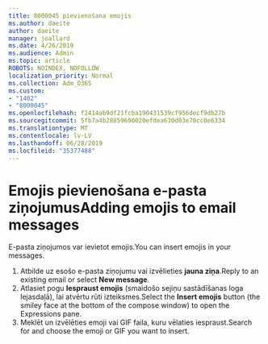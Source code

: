```yaml
---
title: 8000045 pievienošana emojis
ms.author: daeite
author: daeite
manager: joallard
ms.date: 4/26/2019
ms.audience: Admin
ms.topic: article
ROBOTS: NOINDEX, NOFOLLOW
localization_priority: Normal
ms.collection: Adm_O365
ms.custom:
- "1402"
- "8000045"
ms.openlocfilehash: f2414ab9df21fcba190431539cf956decf9db27b
ms.sourcegitcommit: 5fb7a4b28859690020efdea630d03e70cc0e6334
ms.translationtype: MT
ms.contentlocale: lv-LV
ms.lasthandoff: 06/28/2019
ms.locfileid: "35377488"
---
```

# <a name="adding-emojis-to-email-messages"></a><span data-ttu-id="f0f56-102">Emojis pievienošana e-pasta ziņojumus</span><span class="sxs-lookup"><span data-stu-id="f0f56-102">Adding emojis to email messages</span></span>

<span data-ttu-id="f0f56-103">E-pasta ziņojumos var ievietot emojis.</span><span class="sxs-lookup"><span data-stu-id="f0f56-103">You can insert emojis in your messages.</span></span>

1. <span data-ttu-id="f0f56-104">Atbilde uz esošo e-pasta ziņojumu vai izvēlieties **jauna ziņa**.</span><span class="sxs-lookup"><span data-stu-id="f0f56-104">Reply to an existing email or select **New message**.</span></span>
1. <span data-ttu-id="f0f56-105">Atlasiet pogu **Iespraust emojis** (smaidošo sejiņu sastādīšanas loga lejasdaļā), lai atvērtu rūti izteiksmes.</span><span class="sxs-lookup"><span data-stu-id="f0f56-105">Select the **Insert emojis** button (the smiley face at the bottom of the compose window) to open the Expressions pane.</span></span>
1. <span data-ttu-id="f0f56-106">Meklēt un izvēlēties emoji vai GIF faila, kuru vēlaties iespraust.</span><span class="sxs-lookup"><span data-stu-id="f0f56-106">Search for and choose the emoji or GIF you want to insert.</span></span>